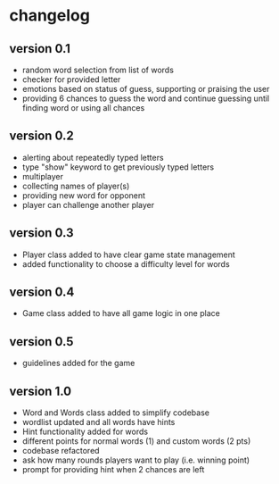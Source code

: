 # changelog

## version 0.1

- random word selection from list of words
- checker for provided letter
- emotions based on status of guess, supporting or praising the user
- providing 6 chances to guess the word and continue guessing until finding word
  or using all chances

## version 0.2

- alerting about repeatedly typed letters
- type "show" keyword to get previously typed letters
- multiplayer
- collecting names of player(s)
- providing new word for opponent
- player can challenge another player

## version 0.3

- Player class added to have clear game state management
- added functionality to choose a difficulty level for words

## version 0.4

- Game class added to have all game logic in one place

## version 0.5

- guidelines added for the game

## version 1.0

- Word and Words class added to simplify codebase
- wordlist updated and all words have hints
- Hint functionality added for words
- different points for normal words (1) and custom words (2 pts)
- codebase refactored
- ask how many rounds players want to play (i.e. winning point)
- prompt for providing hint when 2 chances are left
